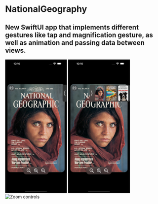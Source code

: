# NationalGeography

## New SwiftUI app that implements different gestures like tap and magnification gesture, as well as animation and passing data between views.
<p align="left">
  <img src="https://github.com/decodevM/NationalGeography/blob/main/ScreenShots/1.png" width="200" title="Home">
  <img src="https://github.com/decodevM/NationalGeography/blob/main/ScreenShots/2.png" width="200" title="Mini Drawer">
  <img src="https://github.com/decodevM/NationalGeography/blob/main/ScreenShots/3.png" width="200" title="Zoom controls">
</p>
